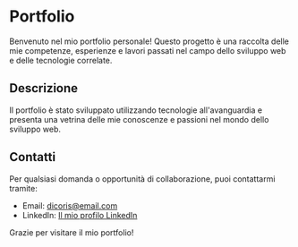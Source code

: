 # Portfolio

Benvenuto nel mio portfolio personale! Questo progetto è una raccolta delle mie competenze, esperienze e lavori passati nel campo dello sviluppo web e delle tecnologie correlate.

## Descrizione

Il portfolio è stato sviluppato utilizzando tecnologie all'avanguardia e presenta una vetrina delle mie conoscenze e passioni nel mondo dello sviluppo web.

## Contatti

Per qualsiasi domanda o opportunità di collaborazione, puoi contattarmi tramite:

- Email: dicoris@email.com
- LinkedIn: [Il mio profilo LinkedIn](https://www.linkedin.com/in/samuele-di-cori/)

Grazie per visitare il mio portfolio!
